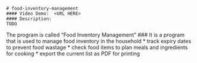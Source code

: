    # food-inventory-management
    #### Video Demo:  <URL HERE>
    #### Description:
    TODO
The program is called “Food Inventory Management”
    ### It is a program that is used to manage food inventory in the household
        * track expiry dates to prevent food wastage
        * check food items to plan meals and ingredients for cooking
        * export the current list as PDF for printing
